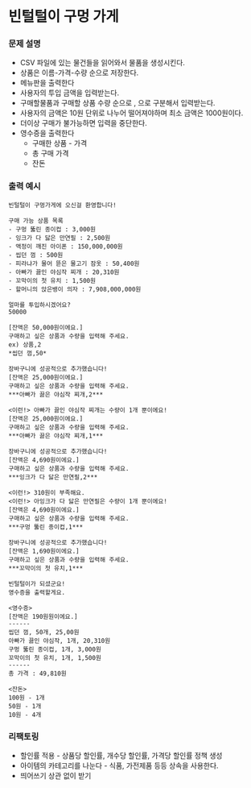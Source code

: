 # 빈털털이 구멍 가게

### 문제 설명
- CSV 파일에 있는 물건들을 읽어와서 물품을 생성시킨다.
- 상품은 이름-가격-수량 순으로 저장한다.
- 메뉴판을 출력한다
- 사용자의 투입 금액을 입력받는다.
- 구매할물품과 구매할 상품 수량 순으로 , 으로 구분해서 입력받는다.
- 사용자의 금액은 10원 단위로 나누어 떨어져야하며 최소 금액은 1000원이다.
- 더이상 구매가 불가능하면 입력을 중단한다.
- 영수증을 출력한다
    - 구매한 상품 - 가격
    - 총 구매 가격
    - 잔돈

### 출력 예시
```
빈털털이 구멍가게에 오신걸 환영합니다!

구매 가능 상품 목록
- 구멍 뚫린 종이컵 : 3,000원
- 잉크가 다 닳은 만연필 : 2,500원
- 액정이 깨진 아이폰 : 150,000,000원
- 씹던 껌 : 500원
- 피라냐가 물어 뜯은 물고기 잠옷 : 50,400원
- 아빠가 끓인 야심작 찌개 : 20,310원
- 꼬막이의 첫 유치 : 1,500원
- 할머니의 앉은뱅이 의자 : 7,908,000,000원

얼마를 투입하시겠어요?
50000

[잔액은 50,000원이에요.]
구매하고 싶은 상품과 수량을 입력해 주세요.
ex) 상품,2
*씹던 껌,50*

장바구니에 성공적으로 추가했습니다!
[잔액은 25,000원이에요.]
구매하고 싶은 상품과 수량을 입력해 주세요.
***아빠가 끓은 야심작 찌개,2***

<이런!> 아빠가 끓인 야심작 찌개는 수량이 1개 뿐이에요!
[잔액은 25,000원이에요.]
구매하고 싶은 상품과 수량을 입력해 주세요.
***아빠가 끓은 야심작 찌개,1***

장바구니에 성공적으로 추가했습니다!
[잔액은 4,690원이에요.]
구매하고 싶은 상품과 수량을 입력해 주세요.
***잉크가 다 닳은 만연필,2***

<이런!> 310원이 부족해요.
<이런!> 아잉크가 다 닳은 만연필은 수량이 1개 뿐이에요!
[잔액은 4,690원이에요.]
구매하고 싶은 상품과 수량을 입력해 주세요.
***구멍 뚫린 종이컵,1***

장바구니에 성공적으로 추가했습니다!
[잔액은 1,690원이에요.]
구매하고 싶은 상품과 수량을 입력해 주세요.
***꼬막이의 첫 유치,1***

빈털털이가 되셨군요!
영수증을 출력할게요.

<영수증>
[잔액은 190원원이에요.]
------
씹던 껌, 50개, 25,00원
아빠가 끓인 야심작, 1개, 20,310원
구멍 뚫린 종이컵, 1개, 3,000원
꼬막이의 첫 유치, 1개, 1,500원
------
총 가격 : 49,810원

<잔돈>
100원 - 1개
50원 - 1개
10원 - 4개
```

### 리팩토링
- 할인률 적용 - 상품당 할인률, 개수당 할인률, 가격당 할인률 정책 생성
- 아이템의 카테고리를 나눈다 - 식품, 가전제품 등등 상속을 사용한다.
- 띄어쓰기 상관 없이 받기